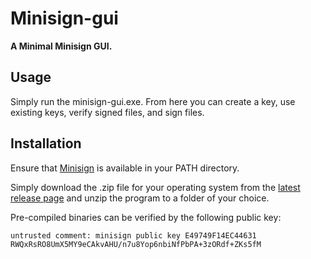 # Minisign-gui

**A Minimal Minisign GUI.**

## Usage

Simply run the minisign-gui.exe. From here you can create a key, use existing keys, verify signed files, and sign files.

## Installation

Ensure that [Minisign](https://github.com/jedisct1/minisign) is available in your PATH directory.

Simply download the .zip file for your operating system from the [latest release page]() and unzip the program to a folder of your choice.

Pre-compiled binaries can be verified by the following public key:

    untrusted comment: minisign public key E49749F14EC44631
    RWQxRsRO8UmX5MY9eCAkvAHU/n7u8Yop6nbiNfPbPA+3zORdf+ZKs5fM
